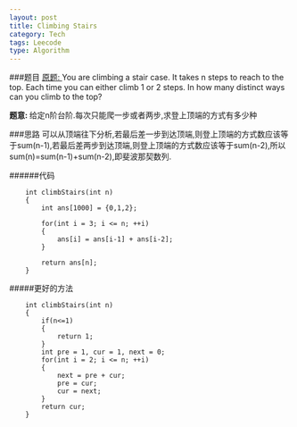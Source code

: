 ```yaml
---
layout: post
title: Climbing Stairs 
category: Tech
tags: Leecode
type: Algorithm
---
```


###题目
[原题: ](http://oj.leetcode.com/problems/climbing-stairs/)You are climbing a stair case. It takes n steps to reach to the top.
Each time you can either climb 1 or 2 steps. In how many distinct ways can you climb to the top?

<b>题意: </b>给定n阶台阶.每次只能爬一步或者两步,求登上顶端的方式有多少种

###思路
可以从顶端往下分析,若最后差一步到达顶端,则登上顶端的方式数应该等于sum(n-1),若最后差两步到达顶端,则登上顶端的方式数应该等于sum(n-2),所以sum(n)=sum(n-1)+sum(n-2),即斐波那契数列.

######代码

		int climbStairs(int n) 
	    {
	        int ans[1000] = {0,1,2};
	        
	        for(int i = 3; i <= n; ++i)
	        {
	            ans[i] = ans[i-1] + ans[i-2];
	        }
	        
	        return ans[n];
	    }

#####更好的方法

		int climbStairs(int n) 
	    {
	        if(n<=1)
	        {
	            return 1;
	        }
	        int pre = 1, cur = 1, next = 0;
	        for(int i = 2; i <= n; ++i)
	        {
	            next = pre + cur;
	            pre = cur;
	            cur = next;
	        }
	        return cur;
	    }

